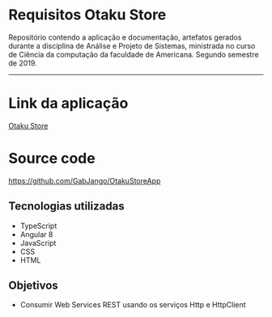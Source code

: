 # Requisitos Otaku Store

Repositório contendo a aplicação e documentação, artefatos gerados durante a disciplina de Análise e Projeto de Sistemas, ministrada no curso de Ciência da computação da faculdade de Americana. Segundo semestre de 2019.

***

# Link da aplicação
[Otaku Store](https://otakustore.mybluemix.net/)

# Source code
https://github.com/GabJango/OtakuStoreApp

## Tecnologias utilizadas
* TypeScript
* Angular 8
* JavaScript
* CSS
* HTML

## Objetivos
* Consumir Web Services REST usando os serviços Http e HttpClient


